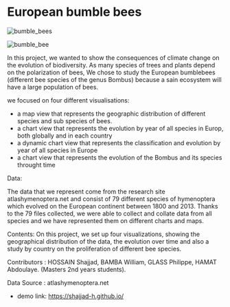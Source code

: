 # European bumble bees 



![bumble_bees](https://shajjad-h.github.io/img_home.png)

![bumble_bee](https://media.npr.org/assets/img/2017/02/23/bumblebee_wide-43b22617e34292ad8cbdc79931fe099677c7802b.jpg?s=1400)

In this project, we wanted to show the consequences of climate change on the evolution of biodiversity. As many species of trees and plants depend on the polarization of bees, We chose to study the European bumblebees (different bee species of the genus Bombus) because a sain ecosystem will have a large population of bees.

we focused on four different visualisations:
 * a map view that represents the geographic distribution of different species and sub species of bees.
 * a chart view that represents the evolution by year of all species in Europ, both globally and in each country
 * a dynamic chart view that represents the classification and evolution by year of all species in Europe
 * a chart view that represents the evolution of the Bombus and its species throught time

Data:

The data that we represent come from the research site atlashymenoptera.net and consist of 79 different species of hymenoptera which evolved on the European continent between 1800 and 2013. Thanks to the 79 files collected, we were able to collect and collate data from all species and we have represented them on different charts and maps.


Contents:
On this project, we set up four visualizations, showing the geographical distribution of the data, the evolution over time and also a study by country on the proliferation of different bee species.


Contributors : HOSSAIN Shajjad, BAMBA William, GLASS Philippe, HAMAT Abdoulaye.
(Masters 2nd years students).

Data Source : atlashymenoptera.net

* demo link: <a href='https://shajjad-h.github.io/' target="_blank">https://shajjad-h.github.io/</a>


